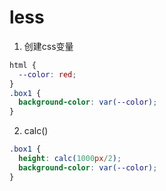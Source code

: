 

# less

1. 创建css变量
```css
html {
  --color: red;
}
.box1 {
  background-color: var(--color);
}
```


2. calc()
```css
.box1 {
  height: calc(1000px/2);
  background-color: var(--color);
}
```
















































